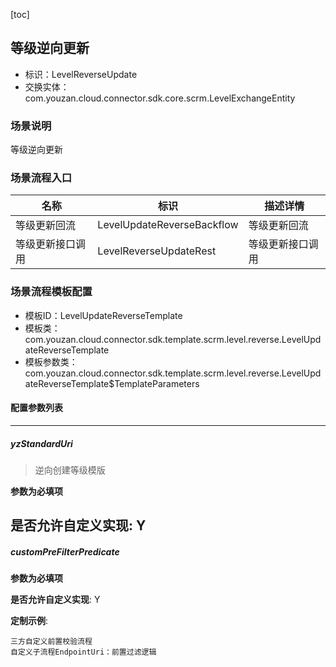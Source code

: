 [toc]

## 等级逆向更新
- 标识：LevelReverseUpdate
- 交换实体：com.youzan.cloud.connector.sdk.core.scrm.LevelExchangeEntity
### 场景说明
等级逆向更新
### 场景流程入口

名称 | 标识 | 描述详情
---|---|---
等级更新回流 | LevelUpdateReverseBackflow | 等级更新回流
等级更新接口调用 | LevelReverseUpdateRest | 等级更新接口调用

### 场景流程模板配置
- 模板ID：LevelUpdateReverseTemplate
- 模板类：com.youzan.cloud.connector.sdk.template.scrm.level.reverse.LevelUpdateReverseTemplate
- 模板参数类：com.youzan.cloud.connector.sdk.template.scrm.level.reverse.LevelUpdateReverseTemplate$TemplateParameters

#### 配置参数列表

---
##### yzStandardUri
> 逆向创建等级模版

**参数为必填项**


**是否允许自定义实现**: Y
---
##### customPreFilterPredicate
> 

**参数为必填项**


**是否允许自定义实现**: Y

**定制示例**:
```
三方自定义前置校验流程
自定义子流程EndpointUri：前置过滤逻辑
```

